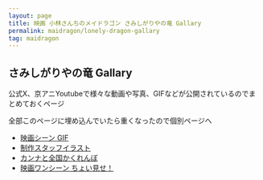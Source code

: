 ```yaml
---
layout: page
title: 映画 小林さんちのメイドラゴン さみしがりやの竜 Gallary
permalink: maidragon/lonely-dragon-gallary
tag: maidragon
---
```


## さみしがりやの竜 Gallary

公式X、京アニYoutubeで様々な動画や写真、GIFなどが公開されているのでまとめておくページ

全部このページに埋め込んでいたら重くなったので個別ページへ

- [映画シーン GIF](./lonely-dragon-gallary/scene_gif)
- [制作スタッフイラスト](./lonely-dragon-gallary/staff)
- [カンナと全国かくれんぼ](./lonely-dragon-gallary/kanna_posters)
- [映画ワンシーン ちょい見せ！](./lonely-dragon-gallary/tyoimise)
